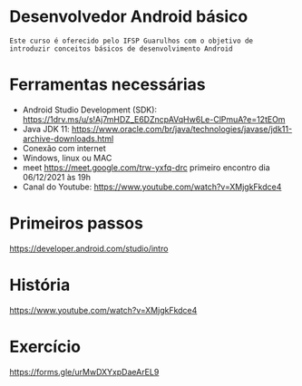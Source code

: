 # Desenvolvedor Android básico

    Este curso é oferecido pelo IFSP Guarulhos com o objetivo de introduzir conceitos básicos de desenvolvimento Android
   
   
# Ferramentas necessárias

- Android Studio Development (SDK): https://1drv.ms/u/s!Aj7mHDZ_E6DZncpAVqHw6Le-ClPmuA?e=12tEOm
- Java JDK 11: https://www.oracle.com/br/java/technologies/javase/jdk11-archive-downloads.html 
- Conexão com internet
- Windows, linux ou MAC
- meet https://meet.google.com/trw-yxfq-drc  primeiro encontro dia 06/12/2021 às 19h
- Canal do Youtube: https://www.youtube.com/watch?v=XMjgkFkdce4

# Primeiros passos
https://developer.android.com/studio/intro

# História

https://www.youtube.com/watch?v=XMjgkFkdce4

# Exercício
https://forms.gle/urMwDXYxpDaeArEL9
